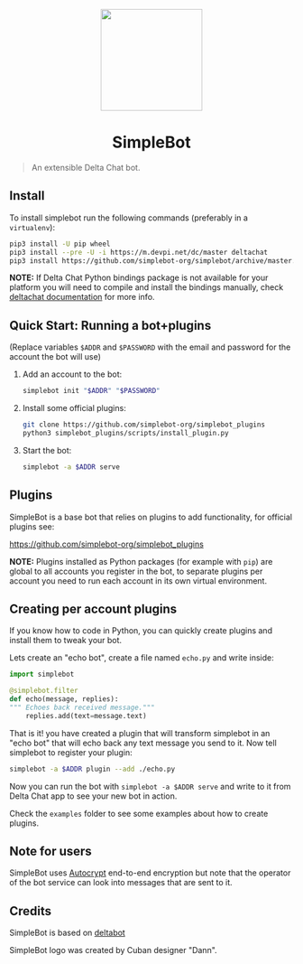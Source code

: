 <p align="center"><img height="180" width="180" src="https://github.com/simplebot-org/simplebot/raw/master/artwork/Bot.svg"></p>
<h1 align="center">SimpleBot</h1>

> An extensible Delta Chat bot.

## Install

To install simplebot run the following commands (preferably in a `virtualenv`):

```sh
pip3 install -U pip wheel
pip3 install --pre -U -i https://m.devpi.net/dc/master deltachat
pip3 install https://github.com/simplebot-org/simplebot/archive/master.zip
```

**NOTE:** If Delta Chat Python bindings package is not available for your platform you will need to compile and install the bindings manually, check [deltachat documentation](https://github.com/deltachat/deltachat-core-rust/blob/master/python/README.rst) for more info.


## Quick Start: Running a bot+plugins

(Replace variables `$ADDR` and `$PASSWORD` with the email and password for the account the bot will use)

1. Add an account to the bot:

	```sh
	simplebot init "$ADDR" "$PASSWORD"
	```

2. Install some official plugins:

	```sh
	git clone https://github.com/simplebot-org/simplebot_plugins
	python3 simplebot_plugins/scripts/install_plugin.py
	```

3. Start the bot:

	```sh
	simplebot -a $ADDR serve
	```

## Plugins

SimpleBot is a base bot that relies on plugins to add functionality, for official plugins see:

https://github.com/simplebot-org/simplebot_plugins

**NOTE:** Plugins installed as Python packages (for example with ``pip``) are global to all accounts you register in the bot, to separate plugins per account you need to run each account in its own virtual environment.

## Creating per account plugins

If you know how to code in Python, you can quickly create plugins and install them to tweak your bot.

Lets create an "echo bot", create a file named `echo.py` and write inside:

```python
import simplebot

@simplebot.filter
def echo(message, replies):
""" Echoes back received message."""
    replies.add(text=message.text)
```

That is it! you have created a plugin that will transform simplebot in an "echo bot" that will echo back any text message you send to it. Now tell simplebot to register your plugin:

```sh
simplebot -a $ADDR plugin --add ./echo.py
```

Now you can run the bot with `simplebot -a $ADDR serve` and write to it from Delta Chat app to see your new bot in action.

Check the `examples` folder to see some examples about how to create plugins.

## Note for users

SimpleBot uses [Autocrypt](https://autocrypt.org/) end-to-end encryption
but note that the operator of the bot service can look into
messages that are sent to it.


## Credits

SimpleBot is based on [deltabot](https://github.com/deltachat-bot/deltabot)

SimpleBot logo was created by Cuban designer "Dann".
